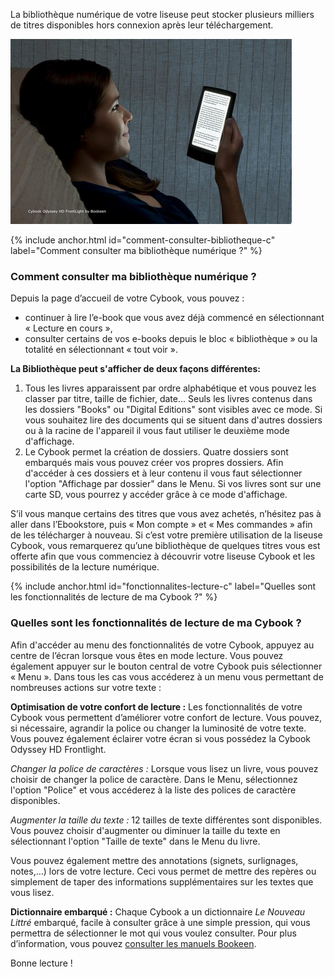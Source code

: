 La bibliothèque numérique de votre liseuse peut stocker plusieurs milliers de titres disponibles hors connexion après leur téléchargement.

![](/images/lire-liseuse-Cybook-1.jpg)

{% include anchor.html id="comment-consulter-bibliotheque-c" label="Comment consulter ma bibliothèque numérique ?" %}
### Comment consulter ma bibliothèque numérique ?

Depuis la page d’accueil de votre Cybook, vous pouvez :

- continuer à lire l’e-book que vous avez déjà commencé en sélectionnant « Lecture en cours »,
- consulter certains de vos e-books depuis le bloc « bibliothèque » ou la totalité en sélectionnant « tout voir ».

**La Bibliothèque peut s'afficher de deux façons différentes:**

1. Tous les livres apparaissent par ordre alphabétique et vous pouvez les classer par titre, taille de fichier, date...
Seuls les livres contenus dans les dossiers "Books" ou "Digital Editions" sont visibles avec ce mode. Si vous souhaitez lire des documents qui se situent dans d'autres dossiers ou à la racine de l'appareil il vous faut utiliser le deuxième mode d'affichage.
2. Le Cybook permet la création de dossiers. Quatre dossiers sont embarqués mais vous pouvez créer vos propres dossiers.
Afin d'accéder à ces dossiers et à leur contenu il vous faut sélectionner l'option "Affichage par dossier" dans le Menu. Si vos livres sont sur une carte SD, vous pourrez y accéder grâce à ce mode d'affichage.

S’il vous manque certains des titres que vous avez achetés, n’hésitez pas à aller dans l’Ebookstore, puis « Mon compte » et « Mes commandes » afin de les télécharger à nouveau.
Si c’est votre première utilisation de la liseuse Cybook, vous remarquerez qu’une bibliothèque de quelques titres vous est offerte afin que vous commenciez à découvrir votre liseuse Cybook et les possibilités de la lecture numérique.

{% include anchor.html id="fonctionnalites-lecture-c" label="Quelles sont les fonctionnalités de lecture de ma Cybook ?" %}
### Quelles sont les fonctionnalités de lecture de ma Cybook ?

Afin d'accéder au menu des fonctionnalités de votre Cybook, appuyez au centre de l’écran lorsque vous êtes en mode lecture. Vous pouvez également appuyer sur le bouton central de votre Cybook puis sélectionner « Menu ». Dans tous les cas vous accéderez à un menu vous permettant de nombreuses actions sur votre texte :

**Optimisation de votre confort de lecture :**
Les fonctionnalités de votre Cybook vous permettent d’améliorer votre confort de lecture. Vous pouvez, si nécessaire, agrandir la police ou changer la luminosité de votre texte. Vous pouvez également éclairer votre écran si vous possédez la Cybook Odyssey HD Frontlight.

*Changer la police de caractères :*
Lorsque vous lisez un livre, vous pouvez choisir de changer la police de caractère. Dans le Menu, sélectionnez l'option "Police" et vous accéderez à la liste des polices de caractère disponibles.

*Augmenter la taille du texte :*
12 tailles de texte différentes sont disponibles. Vous pouvez choisir d'augmenter ou diminuer la taille du texte en sélectionnant l'option "Taille de texte" dans le Menu du livre.

Vous pouvez également mettre des annotations (signets, surlignages, notes,…) lors de votre lecture. Ceci vous permet de mettre des repères ou simplement de taper des informations supplémentaires sur les textes que vous lisez.

**Dictionnaire embarqué :**
Chaque Cybook a un dictionnaire *Le Nouveau Littré* embarqué, facile à consulter grâce à une simple pression, qui vous permettra de sélectionner le mot qui vous voulez consulter.
Pour plus d’information, vous pouvez [consulter les manuels Bookeen](http://www.bookeen.com/fr/support_download).

Bonne lecture !
